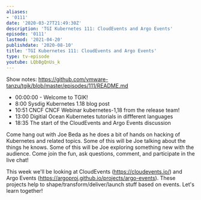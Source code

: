 ```yaml
---
aliases:
- '0111'
date: '2020-03-27T21:49:30Z'
description: 'TGI Kubernetes 111: CloudEvents and Argo Events'
episode: '0111'
lastmod: '2021-04-20'
publishdate: '2020-08-10'
title: 'TGI Kubernetes 111: CloudEvents and Argo Events'
type: tv-episode
youtube: LQbBgQnUs_k
---
```


Show notes: https://github.com/vmware-tanzu/tgik/blob/master/episodes/111/README.md

- 00:00:00 - Welcome to TGIK!
- 8:00 Sysdig Kubernetes 1.18 blog post
- 10:51 CNCF CNCF Webinar kubernetes-1,18 from the release team!
- 13:00 Digitial Ocean Kubernetes tutorials in diffferent languages
- 18:35 The start of the CloudEvents and Argo Events discussion

Come hang out with Joe Beda as he does a bit of hands on hacking of Kubernetes and related topics. Some of this will be Joe talking about the things he knows. Some of this will be Joe exploring something new with the audience. Come join the fun, ask questions, comment, and participate in the live chat!

This week we&#39;ll be looking at CloudEvents (https://cloudevents.io/) and Argo Events (https://argoproj.github.io/projects/argo-events).  These projects help to shape/transform/deliver/launch stuff based on events.  Let&#39;s learn together!